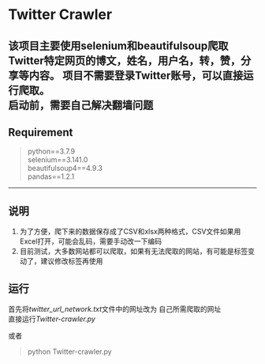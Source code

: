 # Twitter Crawler  
该项目主要使用selenium和beautifulsoup爬取Twitter特定网页的博文，姓名，用户名，转，赞，分享等内容。
项目不需要登录Twitter账号，可以直接运行爬取。  
**启动前，需要自己解决翻墙问题**
------------
## Requirement
> python==3.7.9  
> selenium==3.141.0  
> beautifulsoup4==4.9.3  
> pandas==1.2.1
--------------
## 说明
1. 为了方便，爬下来的数据保存成了CSV和xlsx两种格式，CSV文件如果用Excel打开，可能会乱码，需要手动改一下编码
2. 目前测试，大多数网站都可以爬取，如果有无法爬取的网站，有可能是标签变动了，建议修改标签再使用

## 运行
首先将*twitter_url_network.txt*文件中的网址改为 自己所需爬取的网址  
直接运行*Twitter-crawler.py*

或者
> python Twitter-crawler.py
